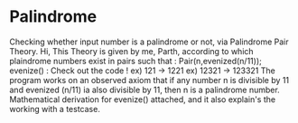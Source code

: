 # Palindrome
Checking whether input number is a palindrome or not, via Palindrome Pair Theory.
Hi,
This Theory is given by me, Parth, according to which plaindrome numbers exist in pairs such that :
Pair(n,evenized(n/11));
evenize() : Check out the code ! ex) 121 -> 1221
                                 ex) 12321 -> 123321
The program works on an observed axiom that if any number n is divisible by 11 and evenized (n/11) ia also divisible by 11, 
then n is a palindrome number. 
Mathematical derivation for evenize() attached, and it also explain's the working with a testcase.
  
